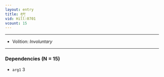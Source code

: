 ```yaml
---
layout: entry
title: རྟག་
vid: Hill:0701
vcount: 15
---
```

> 

---
* Volition: _Involuntary_

---

### Dependencies (N = 15)
* `arg1` 3
